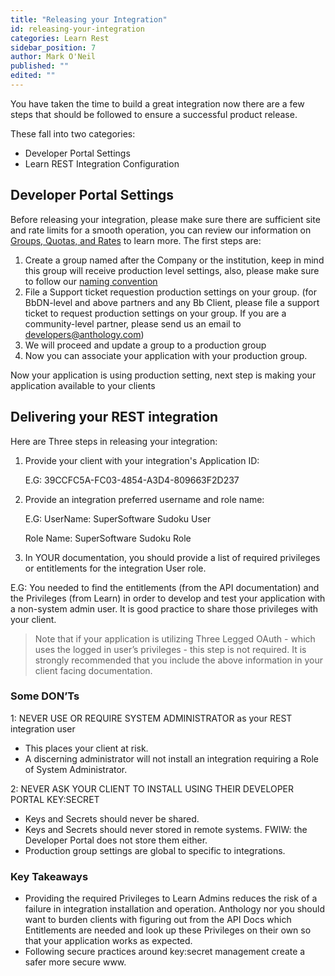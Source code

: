 ```yaml
---
title: "Releasing your Integration"
id: releasing-your-integration
categories: Learn Rest
sidebar_position: 7
author: Mark O'Neil
published: ""
edited: ""
---
```


<VersioningTracker frontMatter={frontMatter}/>

You have taken the time to build a great integration now there are a few steps that should be followed to ensure a successful product release.

These fall into two categories:

- Developer Portal Settings
- Learn REST Integration Configuration

## Developer Portal Settings

Before releasing your integration, please make sure there are sufficient site and rate limits for a smooth operation, you can review our information on [Groups, Quotas, and Rates](/docs/developer-portal/production-groups-rest-api-and-site-reg-limits.md) to learn more. The first steps are:

1. Create a group named after the Company or the institution, keep in mind this group will receive production level settings, also, please make sure to follow our <a href="https://docs.anthology.com/rest-apis/learn/admin/groups-quotas-rates#production-groups" target="_top">naming convention</a>
2. File a Support ticket requestion production settings on your group. (for BbDN-level and above partners and any Bb Client, please file a support ticket to request production settings on your group. If you are a community-level partner, please send us an email to developers@anthology.com)
3. We will proceed and update a group to a production group
4. Now you can associate your application with your production group.

Now your application is using production setting, next step is making your application available to your clients

## Delivering your REST integration

Here are Three steps in releasing your integration:

1. Provide your client with your integration's Application ID:

   E.G: 39CCFC5A-FC03-4854-A3D4-809663F2D237

2. Provide an integration preferred username and role name:

   E.G: UserName: SuperSoftware Sudoku User

   Role Name: SuperSoftware Sudoku Role

3. In YOUR documentation, you should provide a list of required privileges or entitlements for the integration User role.

E.G: You needed to find the entitlements (from the API documentation) and the Privileges (from Learn) in order to develop and test your application with a non-system admin user. It is good practice to share those privileges with your client.

> Note that if your application is utilizing Three Legged OAuth - which uses the logged in user’s privileges - this step is not required.
> It is strongly recommended that you include the above information in your client facing documentation.

### Some DON’Ts

1: NEVER USE OR REQUIRE SYSTEM ADMINISTRATOR as your REST integration user

- This places your client at risk.
- A discerning administrator will not install an integration requiring a Role of System Administrator.

2: NEVER ASK YOUR CLIENT TO INSTALL USING THEIR DEVELOPER PORTAL KEY:SECRET

- Keys and Secrets should never be shared.
- Keys and Secrets should never stored in remote systems. FWIW: the Developer Portal does not store them either.
- Production group settings are global to specific to integrations.

### Key Takeaways

- Providing the required Privileges to Learn Admins reduces the risk of a failure in integration installation and operation. Anthology nor you should want to burden clients with figuring out from the API Docs which Entitlements are needed and look up these Privileges on their own so that your application works as expected.
- Following secure practices around key:secret management create a safer more secure www.

<AuthorBox frontMatter={frontMatter}/>
